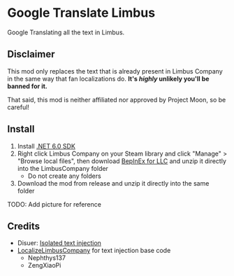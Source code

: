 # Google Translate Limbus

Google Translating all the text in Limbus.

## Disclaimer

This mod only replaces the text that is already present in Limbus Company in the same way that fan localizations do. **It's *highly* unlikely you'll be banned for it.**

That said, this mod is neither affiliated nor approved by Project Moon, so be careful!

## Install

1. Install [.NET 6.0 SDK](https://dotnet.microsoft.com/en-us/download/dotnet/thank-you/sdk-6.0.413-windows-x64-installer)
2. Right click Limbus Company on your Steam library and click "Manage" > "Browse local files", then download [BepInEx for LLC](https://github.com/LocalizeLimbusCompany/BepInEx_For_LLC) and unzip it directly into the LimbusCompany folder
   - Do not create any folders
3. Download the mod from release and unzip it directly into the same folder

TODO: Add picture for reference
   
## Credits

- Disuer: [Isolated text injection](https://github.com/Disuer/LimbusCompanyBusRUS/releases/tag/LimbusLocalize0.0.2)
- [LocalizeLimbusCompany](https://github.com/LocalizeLimbusCompany) for text injection base code
    - Nephthys137
    - ZengXiaoPi